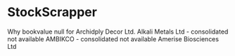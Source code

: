 # StockScrapper
Why bookvalue null for Archidply Decor Ltd.
Alkali Metals Ltd - consolidated not available
AMBIKCO - consolidated not available
Amerise Biosciences Ltd
